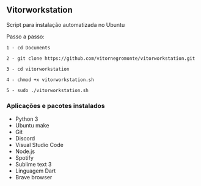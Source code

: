 ## Vitorworkstation

Script para instalação automatizada no Ubuntu

Passo a passo:

	1 - cd Documents

	2 - git clone https://github.com/vitornegromonte/vitorworkstation.git

	3 - cd vitorworkstation

	4 - chmod +x vitorworkstation.sh

	5 - sudo ./vitorworkstation.sh
### Aplicações e pacotes instalados 
-  Python 3
- Ubuntu make
- Git
- Discord
- Visual Studio Code
- Node.js
- Spotify
- Sublime text 3
- Linguagem Dart
- Brave browser
